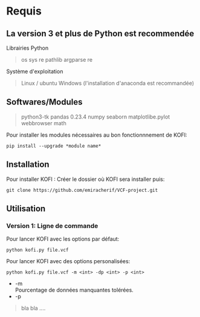 # Requis

## La version 3 et plus de Python est recommendée 
Librairies Python
> os
> sys
> re
> pathlib
> argparse
> re

Système d'exploitation 
> Linux / ubuntu 
> Windows (l'installation d'anaconda est recommandée) 

## Softwares/Modules
> python3-tk
> pandas 0.23.4
> numpy
> seaborn
> matplotlibe.pylot
> webbrowser
> math

Pour installer les modules nécessaires au bon fonctionnnement de KOFI:
```
pip install --upgrade *module name*
```
## Installation
Pour installer KOFI :
Créer le dossier où KOFI sera installer puis:
```
git clone https://github.com/emiracherif/VCF-project.git
```
## Utilisation
### Version 1: Ligne de commande
Pour lancer KOFI avec les options par défaut:
```
python kofi.py file.vcf
```
Pour lancer KOFI avec des options personalisées:
```
python kofi.py file.vcf -m <int> -dp <int> -p <int>
```
- -m  
Pourcentage de données manquantes tolérées. 
- -p
> 





> bla bla ....
